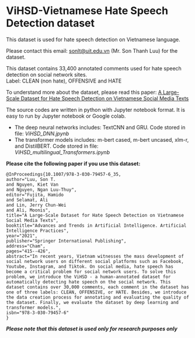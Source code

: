 # ViHSD-Vietnamese Hate Speech Detection dataset
This dataset is used for hate speech detection on Vietnamese language.       

Please contact this email: sonlt@uit.edu.vn (Mr. Son Thanh Luu) for the dataset.  

This dataset contains 33,400 annotated comments used for hate speech detection on social network sites.  
Label: CLEAN (non hate), OFFENSIVE and HATE

To understand more about the dataset, please read this paper: [A Large-Scale Dataset for Hate Speech Detection on Vietnamese Social Media Texts](https://arxiv.org/abs/2103.11528)

The source codes are written in python with Jupyter notebook format. It is easy to run by Jupyter notebook or Google colab. 

- The deep neural networks includes: TextCNN and GRU. Code stored in file: _ViHSD_DNN.jpynb_    
- The transformer models includes: m-bert cased, m-bert uncased, xlm-r, and DistilBERT. Code stored in file: _ViHSD_multilingual_Transformers.ipynb_     

**Please cite the following paper if you use this dataset:**

```
@InProceedings{10.1007/978-3-030-79457-6_35,
author="Luu, Son T.
and Nguyen, Kiet Van
and Nguyen, Ngan Luu-Thuy",
editor="Fujita, Hamido
and Selamat, Ali
and Lin, Jerry Chun-Wei
and Ali, Moonis",
title="A Large-Scale Dataset for Hate Speech Detection on Vietnamese Social Media Texts",
booktitle="Advances and Trends in Artificial Intelligence. Artificial Intelligence Practices",
year="2021",
publisher="Springer International Publishing",
address="Cham",
pages="415--426",
abstract="In recent years, Vietnam witnesses the mass development of social network users on different social platforms such as Facebook, Youtube, Instagram, and Tiktok. On social media, hate speech has become a critical problem for social network users. To solve this problem, we introduce the ViHSD - a human-annotated dataset for automatically detecting hate speech on the social network. This dataset contains over 30,000 comments, each comment in the dataset has one of three labels: CLEAN, OFFENSIVE, or HATE. Besides, we introduce the data creation process for annotating and evaluating the quality of the dataset. Finally, we evaluate the dataset by deep learning and transformer models.",
isbn="978-3-030-79457-6"
}
```

**_Please note that this dataset is used only for research purposes only_**
